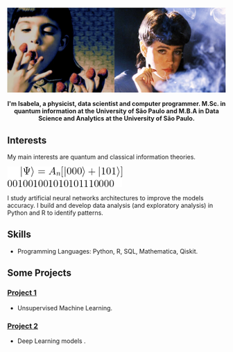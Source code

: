 ![GitHub Logo](https://github.com/isadays/isadays/blob/main/githubpage.png)


<p align="center">
  <b>I'm Isabela, a physicist, data scientist and computer programmer. 
    M.Sc. in quantum information at the University of São Paulo and M.B.A in Data Science and Analytics at the University of São Paulo.
</b><br>
</p>

## Interests

My main interests are quantum and classical information theories. 

![GitHub Logo](https://github.com/isadays/isadays/blob/main/CodeCogsEqn.png)

I study artificial neural networks architectures to improve the models accuracy. I build and develop data analysis (and exploratory analysis) in Python and R to identify patterns. 


## Skills

- Programming Languages: Python, R, SQL, Mathematica, Qiskit.
## Some Projects

### [Project 1](https://github.com/isadays/Unsupervised-ML)
- Unsupervised Machine Learning.

### [Project 2](https://github.com/isadays/DeepLearning)
- Deep Learning models . 
